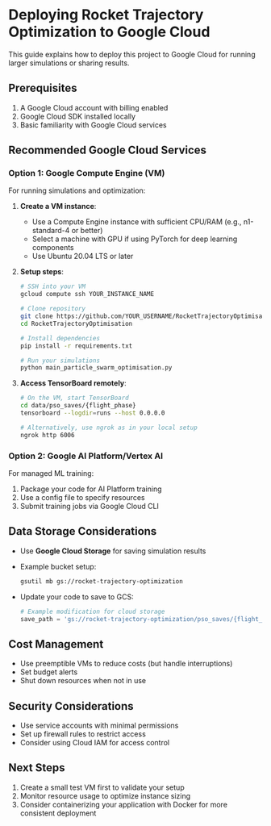 # Deploying Rocket Trajectory Optimization to Google Cloud

This guide explains how to deploy this project to Google Cloud for running larger simulations or sharing results.

## Prerequisites

1. A Google Cloud account with billing enabled
2. Google Cloud SDK installed locally
3. Basic familiarity with Google Cloud services

## Recommended Google Cloud Services

### Option 1: Google Compute Engine (VM)

For running simulations and optimization:

1. **Create a VM instance**:
   - Use a Compute Engine instance with sufficient CPU/RAM (e.g., n1-standard-4 or better)
   - Select a machine with GPU if using PyTorch for deep learning components
   - Use Ubuntu 20.04 LTS or later

2. **Setup steps**:
   ```bash
   # SSH into your VM
   gcloud compute ssh YOUR_INSTANCE_NAME
   
   # Clone repository
   git clone https://github.com/YOUR_USERNAME/RocketTrajectoryOptimisation.git
   cd RocketTrajectoryOptimisation
   
   # Install dependencies
   pip install -r requirements.txt
   
   # Run your simulations
   python main_particle_swarm_optimisation.py
   ```

3. **Access TensorBoard remotely**:
   ```bash
   # On the VM, start TensorBoard
   cd data/pso_saves/{flight_phase}
   tensorboard --logdir=runs --host 0.0.0.0
   
   # Alternatively, use ngrok as in your local setup
   ngrok http 6006
   ```

### Option 2: Google AI Platform/Vertex AI

For managed ML training:

1. Package your code for AI Platform training
2. Use a config file to specify resources
3. Submit training jobs via Google Cloud CLI

## Data Storage Considerations

- Use **Google Cloud Storage** for saving simulation results
- Example bucket setup:
  ```bash
  gsutil mb gs://rocket-trajectory-optimization
  ```

- Update your code to save to GCS:
  ```python
  # Example modification for cloud storage
  save_path = 'gs://rocket-trajectory-optimization/pso_saves/{flight_phase}'
  ```

## Cost Management

- Use preemptible VMs to reduce costs (but handle interruptions)
- Set budget alerts
- Shut down resources when not in use

## Security Considerations

- Use service accounts with minimal permissions
- Set up firewall rules to restrict access
- Consider using Cloud IAM for access control

## Next Steps

1. Create a small test VM first to validate your setup
2. Monitor resource usage to optimize instance sizing
3. Consider containerizing your application with Docker for more consistent deployment 